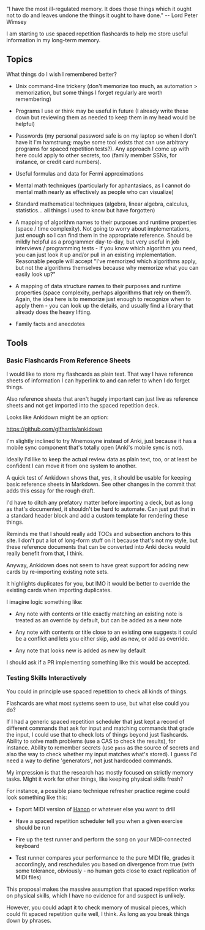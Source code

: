 "I have the most ill-regulated memory. It does those things which it ought not
to do and leaves undone the things it ought to have done." -- Lord Peter Wimsey


I am starting to use spaced repetition flashcards to help me store useful
information in my long-term memory.


## Topics

What things do I wish I remembered better?

- Unix command-line trickery (don't memorize too much, as automation >
  memorization, but some things I forget regularly are worth remembering)

- Programs I use or think may be useful in future (I already write these down
  but reviewing them as needed to keep them in my head would be helpful)

- Passwords (my personal password safe is on my laptop so when I don't have it
  I'm hamstrung; maybe some tool exists that can use arbitrary programs for
  spaced repetition tests?). Any approach I come up with here could apply to
  other secrets, too (family member SSNs, for instance, or credit card
  numbers).

- Useful formulas and data for Fermi approximations

- Mental math techniques (particularly for aphantasiacs, as I cannot do mental
  math nearly as effectively as people who can visualize)

- Standard mathematical techniques (algebra, linear algebra, calculus,
  statistics... all things I used to know but have forgotten)

- A mapping of algorithm names to their purposes and runtime properties (space
  / time complexity). Not going to worry about implementations, just enough so
  I can find them in the appropriate reference. Should be mildly helpful as a
  programmer day-to-day, but very useful in job interviews / programming
  tests - if you know which algorithm you need, you can just look it up and/or
  pull in an existing implementation. Reasonable people will accept "I've
  memorized which algorithms apply, but not the algorithms themselves because
  why memorize what you can easily look up?"

- A mapping of data structure names to their purposes and runtime properties
  (space complexity, perhaps algorithms that rely on them?). Again, the idea
  here is to memorize just enough to recognize when to apply them - you can
  look up the details, and usually find a library that already does the heavy
  lifting.

- Family facts and anecdotes


## Tools

### Basic Flashcards From Reference Sheets

I would like to store my flashcards as plain text. That way I have reference
sheets of information I can hyperlink to and can refer to when I do forget
things.

Also reference sheets that aren't hugely important can just live as reference
sheets and not get imported into the spaced repetition deck.

Looks like Ankidown might be an option:

https://github.com/glfharris/ankidown

I'm slightly inclined to try Mnemosyne instead of Anki, just because it has a
mobile sync component that's totally open (Anki's mobile sync is not).

Ideally I'd like to keep the actual review data as plain text, too, or at least
be confident I can move it from one system to another.

A quick test of Ankidown shows that, yes, it should be usable for keeping basic
reference sheets in Markdown. See other changes in the commit that adds this
essay for the rough draft.

I'd have to ditch any prefatory matter before importing a deck, but as long as
that's documented, it shouldn't be hard to automate. Can just put that in a
standard header block and add a custom template for rendering these things.

Reminds me that I should really add TOCs and subsection anchors to this site. I
don't put a lot of long-form stuff on it because that's not my style, but these
reference documents that can be converted into Anki decks would really benefit
from that, I think.

Anyway, Ankidown does not seem to have great support for adding new cards by
re-importing existing note sets.

It highlights duplicates for you, but IMO it would be better to override the
existing cards when importing duplicates.

I imagine logic something like:

* Any note with contents or title exactly matching an existing note is treated
  as an override by default, but can be added as a new note

* Any note with contents or title close to an existing one suggests it could be
  a conflict and lets you either skip, add as new, or add as override.

* Any note that looks new is added as new by default

I should ask if a PR implementing something like this would be accepted.


### Testing Skills Interactively

You could in principle use spaced repetition to check all kinds of things.

Flashcards are what most systems seem to use, but what else could you do?

If I had a generic spaced repetition scheduler that just kept a record of
different commands that ask for input and matching commands that grade the
input, I could use that to check lots of things beyond just flashcards. Ability
to solve math problems (use a CAS to check the results), for instance. Ability
to remember secrets (use `pass` as the source of secrets and also the way to
check whether my input matches what's stored). I guess I'd need a way to define
'generators', not just hardcoded commands.

My impression is that the research has mostly focused on strictly memory tasks.
Might it work for other things, like keeping physical skills fresh?

For instance, a possible piano technique refresher practice regime could look
something like this:

- Export MIDI version of
  [Hanon](https://www.mutopiaproject.org/cgibin/piece-info.cgi?id=2037) or
  whatever else you want to drill

- Have a spaced repetition scheduler tell you when a given exercise should be
  run

- Fire up the test runner and perform the song on your MIDI-connected keyboard

- Test runner compares your performance to the pure MIDI file, grades it
  accordingly, and reschedules you based on divergence from true (with some
  tolerance, obviously - no human gets close to exact replication of MIDI
  files)

This proposal makes the massive assumption that spaced repetition works on
physical skills, which I have no evidence for and suspect is unlikely.

However, you could adapt it to check memory of musical pieces, which could fit
spaced repetition quite well, I think. As long as you break things down by
phrases.
